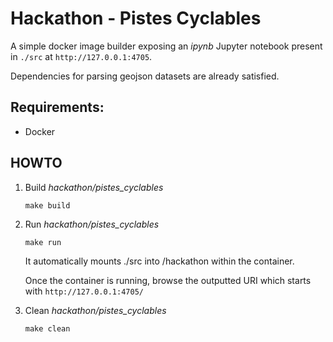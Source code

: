 # Hackathon - Pistes Cyclables

A simple docker image builder exposing an _ipynb_ Jupyter notebook present in `./src` at `http://127.0.0.1:4705`.

Dependencies for parsing geojson datasets are already satisfied.

## Requirements:

- Docker

## HOWTO

1. Build *hackathon/pistes_cyclables* 
    
    `make build`

2. Run *hackathon/pistes_cyclables* 
    
    `make run`
    
    It automatically mounts ./src into /hackathon within the container.
    
    Once the container is running, browse the outputted URI which starts with `http://127.0.0.1:4705/`

3. Clean *hackathon/pistes_cyclables*
    
    `make clean`
